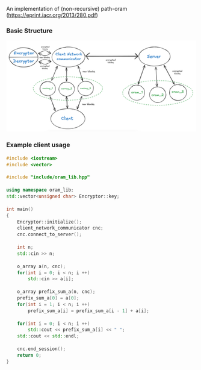 An implementation of (non-recursive) path-oram (https://eprint.iacr.org/2013/280.pdf)

### Basic Structure

![ORAM Structure](misc/structure.png)

### Example client usage

```cpp
#include <iostream>
#include <vector>

#include "include/oram_lib.hpp"

using namespace oram_lib;
std::vector<unsigned char> Encryptor::key;

int main()
{
    Encryptor::initialize();
    client_network_communicator cnc;
    cnc.connect_to_server();

    int n;
    std::cin >> n;

    o_array a(n, cnc);
    for(int i = 0; i < n; i ++)
        std::cin >> a[i];
    
    o_array prefix_sum_a(n, cnc);
    prefix_sum_a[0] = a[0];
    for(int i = 1; i < n; i ++)
        prefix_sum_a[i] = prefix_sum_a[i - 1] + a[i];
    
    for(int i = 0; i < n; i ++)
        std::cout << prefix_sum_a[i] << " ";
    std::cout << std::endl;

    cnc.end_session();
    return 0;
}
```